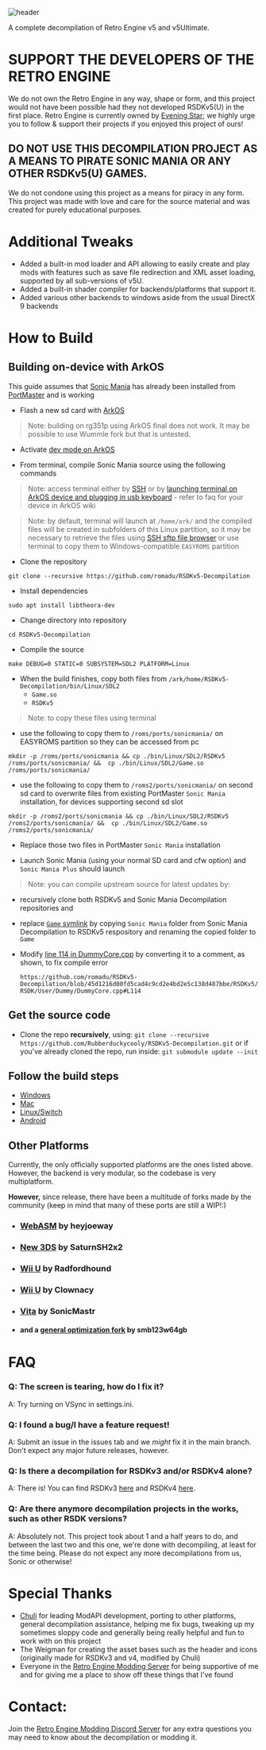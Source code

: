![header](https://user-images.githubusercontent.com/29069561/183143615-d7f77921-13cf-4c58-8c5f-6a1e76ea20e2.svg)

A complete decompilation of Retro Engine v5 and v5Ultimate.

# **SUPPORT THE DEVELOPERS OF THE RETRO ENGINE**
We do not own the Retro Engine in any way, shape or form, and this project would not have been possible had they not developed RSDKv5(U) in the first place. Retro Engine is currently owned by [Evening Star](https://eveningstar.studio/); we highly urge you to follow & support their projects if you enjoyed this project of ours!

## **DO NOT USE THIS DECOMPILATION PROJECT AS A MEANS TO PIRATE SONIC MANIA OR ANY OTHER RSDKv5(U) GAMES.**
We do not condone using this project as a means for piracy in any form. This project was made with love and care for the source material and was created for purely educational purposes.

# Additional Tweaks
* Added a built-in mod loader and API allowing to easily create and play mods with features such as save file redirection and XML asset loading, supported by all sub-versions of v5U.
* Added a built-in shader compiler for backends/platforms that support it.
* Added various other backends to windows aside from the usual DirectX 9 backends

# How to Build

## Building on-device with ArkOS

This guide assumes that [Sonic Mania](https://github.com/christianhaitian/PortMaster/wiki#sonic-mania) has already been installed from [PortMaster](https://github.com/christianhaitian/PortMaster) and is working

* Flash a new sd card with [ArkOS](https://github.com/christianhaitian/arkos/wiki#download-links)

> Note: building on rg351p using ArkOS final does not work. It may be possible to use Wummle fork but that is untested.

* Activate [dev mode on ArkOS](https://github.com/christianhaitian/arkos/wiki/Building-packages-and-modules-on-your-device) 

* From terminal, compile Sonic Mania source using the following commands 

> Note: access terminal either by [SSH](https://github.com/christianhaitian/arkos/wiki/Frequently-Asked-Questions---rg503#q-how-do-i-ssh-into-ArkOS) or by [launching terminal on ArkOS device and plugging in usb keyboard](https://github.com/christianhaitian/arkos/wiki/Frequently-Asked-Questions---rg503#q-how-can-i-access-a-terminal-physically-on-arkos) - refer to faq for your device in ArkOS wiki 

> Note: by default, terminal will launch at `/home/ark/` and the compiled files will be created in subfolders of this Linux partition, so it may be necessary to retrieve the files using [SSH sftp file browser](https://github.com/christianhaitian/arkos/wiki/Frequently-Asked-Questions---rg503#q-how-do-i-ssh-into-ArkOS) or use terminal to copy them to Windows-compatible `EASYROMS` partition

* Clone the repository

```
git clone --recursive https://github.com/romadu/RSDKv5-Decompilation
```

* Install dependencies 

```
sudo apt install libtheora-dev
```

* Change directory into repository 
```
cd RSDKv5-Decompilation
```

* Compile the source

```
make DEBUG=0 STATIC=0 SUBSYSTEM=SDL2 PLATFORM=Linux
```

* When the build finishes, copy both files from `/ark/home/RSDKv5-Decompilation/bin/Linux/SDL2`
  - `Game.so`
  - `RSDKv5`

> Note: to copy these files using terminal
  - use the following to copy them to `/roms/ports/sonicmania/` on EASYROMS partition so they can be accessed from pc

```
mkdir -p /roms/ports/sonicmania && cp ./bin/Linux/SDL2/RSDKv5 /roms/ports/sonicmania/ &&  cp ./bin/Linux/SDL2/Game.so /roms/ports/sonicmania/
```
  - use the following to copy them to `/roms2/ports/sonicmania/` on second sd card to overwrite files from existing PortMaster `Sonic Mania` installation, for devices supporting second sd slot

```
mkdir -p /roms2/ports/sonicmania && cp ./bin/Linux/SDL2/RSDKv5 /roms2/ports/sonicmania/ &&  cp ./bin/Linux/SDL2/Game.so /roms2/ports/sonicmania/
```

* Replace those two files in PortMaster `Sonic Mania` installation

* Launch Sonic Mania (using your normal SD card and cfw option) and `Sonic Mania Plus` should launch

> Note: you can compile upstream source for latest updates by:
  * recursively clone both RSDKv5 and Sonic Mania Decompilation repositories and 
  * replace [`Game` symlink](https://github.com/Rubberduckycooly/Sonic-Mania-Decompilation/blob/master/Game) by copying `Sonic Mania` folder from Sonic Mania Decompilation to RSDKv5 respository and renaming the copied folder to `Game` 
  * Modify [line 114 in DummyCore.cpp](https://github.com/Rubberduckycooly/RSDKv5-Decompilation/blob/d9abcc5b9bc74565aa3b29fdf05686a0001e9c9d/RSDKv5/RSDK/User/Dummy/DummyCore.cpp#L114) by converting it to a comment, as shown, to fix compile error 
  
    `https://github.com/romadu/RSDKv5-Decompilation/blob/45d1216d00fd5cad4c9cd2e4bd2e5c138d487bbe/RSDKv5/RSDK/User/Dummy/DummyCore.cpp#L114`

## Get the source code

* Clone the repo **recursively**, using:
```git clone --recursive https://github.com/Rubberduckycooly/RSDKv5-Decompilation.git```
or if you've already cloned the repo, run inside:
```git submodule update --init```

## Follow the build steps

* [Windows](./dependencies/windows/README.md)
* [Mac](./dependencies/mac/README.md)
* [Linux/Switch](./dependencies/gl3/README.md)
* [Android](./dependencies/android/README.md)

## Other Platforms
Currently, the only officially supported platforms are the ones listed above. However, the backend is very modular, so the codebase is very multiplatform.

**However,** since release, there have been a multitude of forks made by the community (keep in mind that many of these ports are still a WIP!:) 
* ### [WebASM](https://github.com/heyjoeway/RSDKv5-Decompilation/tree/emscripten) by heyjoeway 
* ### [New 3DS](https://github.com/SaturnSH2x2/RSDKv5-Decompilation/tree/3ds-main) by SaturnSH2x2
* ### [Wii U](https://github.com/Radfordhound/RSDKv5-Decompilation) by Radfordhound
* ### [Wii U](https://github.com/Clownacy/Sonic-Mania-Decompilation) by Clownacy
* ### [Vita](https://github.com/SonicMastr/Sonic-Mania-Vita) by SonicMastr
* #### and a [general optimization fork](https://github.com/smb123w64gb/RSDKv5-Decompilation) by smb123w64gb

# FAQ
### Q: The screen is tearing, how do I fix it?
A: Try turning on VSync in settings.ini.

### Q: I found a bug/I have a feature request!
A: Submit an issue in the issues tab and we _might_ fix it in the main branch. Don't expect any major future releases, however.

### Q: Is there a decompilation for RSDKv3 and/or RSDKv4 alone?
A: There is! You can find RSDKv3 [here](https://github.com/Rubberduckycooly/Sonic-CD-11-Decompilation) and RSDKv4 [here](https://github.com/Rubberduckycooly/Sonic-1-2-2013-Decompilation).

### Q: Are there anymore decompilation projects in the works, such as other RSDK versions?
A: Absolutely not. This project took about 1 and a half years to do, and between the last two and this one, we're done with decompiling, at least for the time being. Please do not expect any more decompilations from us, Sonic or otherwise!

# Special Thanks
* [Chuli](https://github.com/MGRich) for leading ModAPI development, porting to other platforms, general decompilation assistance, helping me fix bugs, tweaking up my sometimes sloppy code and generally being really helpful and fun to work with on this project
* The Weigman for creating the asset bases such as the header and icons (originally made for RSDKv3 and v4, modified by Chuli)
* Everyone in the [Retro Engine Modding Server](https://dc.railgun.works/retroengine) for being supportive of me and for giving me a place to show off these things that I've found

# Contact:
Join the [Retro Engine Modding Discord Server](https://dc.railgun.works/retroengine) for any extra questions you may need to know about the decompilation or modding it.
